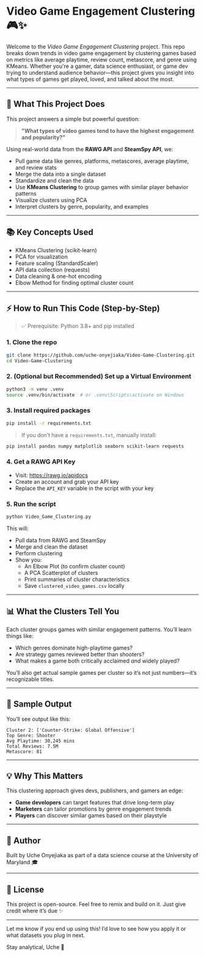 # Video Game Engagement Clustering 🎮✨

Welcome to the *Video Game Engagement Clustering* project. This repo breaks down trends in video game engagement by clustering games based on metrics like average playtime, review count, metascore, and genre using KMeans. Whether you're a gamer, data science enthusiast, or game dev trying to understand audience behavior—this project gives you insight into what types of games get played, loved, and talked about the most.

---

## 🔎 What This Project Does
This project answers a simple but powerful question:
> **"What types of video games tend to have the highest engagement and popularity?"**

Using real-world data from the **RAWG API** and **SteamSpy API**, we:
- Pull game data like genres, platforms, metascores, average playtime, and review stats
- Merge the data into a single dataset
- Standardize and clean the data
- Use **KMeans Clustering** to group games with similar player behavior patterns
- Visualize clusters using PCA
- Interpret clusters by genre, popularity, and examples

---

## 📚 Key Concepts Used
- KMeans Clustering (scikit-learn)
- PCA for visualization
- Feature scaling (StandardScaler)
- API data collection (requests)
- Data cleaning & one-hot encoding
- Elbow Method for finding optimal cluster count

---

## ⚡ How to Run This Code (Step-by-Step)

> ✅ Prerequisite: Python 3.8+ and pip installed

### 1. **Clone the repo**
```bash
git clone https://github.com/uche-onyejiaka/Video-Game-Clustering.git
cd Video-Game-Clustering
```

### 2. **(Optional but Recommended) Set up a Virtual Environment**
```bash
python3 -m venv .venv
source .venv/bin/activate  # or .venv\Scripts\activate on Windows
```

### 3. **Install required packages**
```bash
pip install -r requirements.txt
```
> If you don’t have a `requirements.txt`, manually install:
```bash
pip install pandas numpy matplotlib seaborn scikit-learn requests
```

### 4. **Get a RAWG API Key**
- Visit: https://rawg.io/apidocs
- Create an account and grab your API key
- Replace the `API_KEY` variable in the script with your key

### 5. **Run the script**
```bash
python Video_Game_Clustering.py
```
This will:
- Pull data from RAWG and SteamSpy
- Merge and clean the dataset
- Perform clustering
- Show you:
  - An Elbow Plot (to confirm cluster count)
  - A PCA Scatterplot of clusters
  - Print summaries of cluster characteristics
  - Save `clustered_video_games.csv` locally

---

## 📊 What the Clusters Tell You
Each cluster groups games with similar engagement patterns.
You’ll learn things like:
- Which genres dominate high-playtime games?
- Are strategy games reviewed better than shooters?
- What makes a game both critically acclaimed *and* widely played?

You’ll also get actual sample games per cluster so it’s not just numbers—it’s recognizable titles.

---

## 🚀 Sample Output
You’ll see output like this:
```text
Cluster 2: ['Counter-Strike: Global Offensive']
Top Genre: Shooter
Avg Playtime: 30,245 mins
Total Reviews: 7.5M
Metascore: 81
```

---

## 💡 Why This Matters
This clustering approach gives devs, publishers, and gamers an edge:
- **Game developers** can target features that drive long-term play
- **Marketers** can tailor promotions by genre engagement trends
- **Players** can discover similar games based on their playstyle

---

## 📍 Author
Built by Uche Onyejiaka as part of a data science course at the University of Maryland 🎓

---

## 🔗 License
This project is open-source. Feel free to remix and build on it. Just give credit where it’s due ✨

---

Let me know if you end up using this! I’d love to see how you apply it or what datasets you plug in next.

Stay analytical,
Uche 🤝

